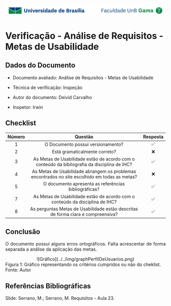 ![UnB](../../img/unb.jpg)

# Verificação - Análise de Requisitos - Metas de Usabilidade

## Dados do Documento

* Documento avaliado: Análise de Requisitos - Metas de Usabilidade

* Técnica de verificação: Inspeção

* Autor do documento: Deivid Carvalho

* Inspetor: Irwin



## Checklist



| Número | Questão | Resposta |
|:----:|:----:|:----:|
|1|O Documento possui versionamento?|✅|
|2|Está gramaticalmente correto?|❌|
|3|As Metas de Usabilidade estão de acordo com o conteúdo da bibliografia da disciplina de IHC?|✅|
|4|As Metas de Usabilidade abrangem os problemas encontrados no site escolhido em todas as metas?|❌|
|5|O documento apresenta as referências bibliográficas?|✅|
|7|As Metas de Usabilidade estão de acordo com o conteúdo da disciplina de IHC?|✅ |
|8|As perguntas Metas de Usabilidade estão descritas de forma clara e compreensiva?|✅ |


## Conclusão

<p align = "justify">
O documento possui alguns erros ortográficos. Falta acrescentar de forma separada a análise da aplicação das metas.
 </p>

 <center>![Gráfico](../../img/graphPerfilDeUsuarios.png)</center>
 <figcaption>Figura 1: Gráfico representando os critérios cumpridos ou não do cheklist. Fonte: Autor</figcaption>


## Referências Bibliográficas

Slide: Serrano, M.; Serrano, M. Requisitos - Aula 23.

